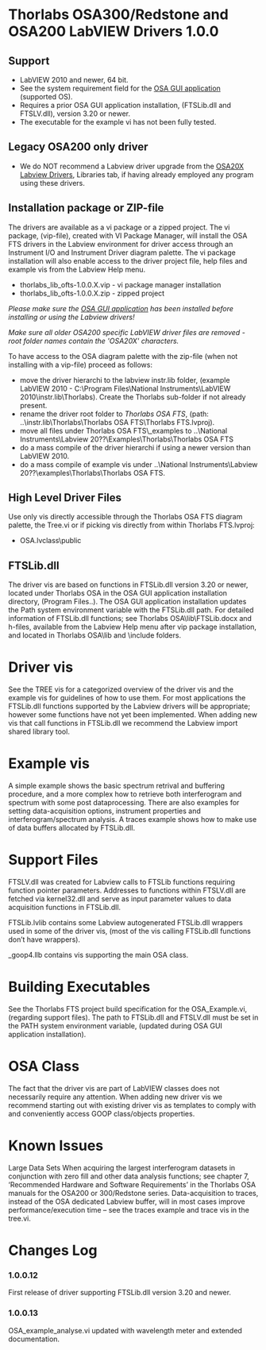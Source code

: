 # Thorlabs OSA300/Redstone and OSA200 LabVIEW Drivers 1.0.0
## Support
* LabVIEW 2010 and newer, 64 bit.
* See the system requirement field for the [OSA GUI application](https://www.thorlabs.com/software_pages/ViewSoftwarePage.cfm?Code=Redstone) (supported OS).
* Requires a prior OSA GUI application installation, (FTSLib.dll and FTSLV.dll), version 3.20 or newer.  
* The executable for the example vi has not been fully tested.

## Legacy OSA200 only driver
* We do NOT recommend a Labview driver upgrade from the [OSA20X Labview Drivers](https://www.thorlabs.com/software_pages/ViewSoftwarePage.cfm?Code=OSA), Libraries tab, if having already employed any program using these drivers. 

## Installation package or ZIP-file
The drivers are available as a vi package or a zipped project. The vi package, (vip-file), created with VI Package Manager, will install the OSA FTS drivers in the Labview environment for driver access through an Instrument I/O and Instrument Driver diagram palette. The vi package installation will also enable access to the driver project file, help files and example vis from the Labview Help menu.
* thorlabs_lib_ofts-1.0.0.X.vip - vi package manager installation
* thorlabs_lib_ofts-1.0.0.X.zip - zipped project

_Please make sure the [OSA GUI application](https://www.thorlabs.com/software_pages/ViewSoftwarePage.cfm?Code=Redstone) has been installed before installing or using the Labview drivers!_

_Make sure all older OSA200 specific LabVIEW driver files are removed - root folder names contain the 'OSA20X' characters._

To have access to the OSA diagram palette with the zip-file (when not installing with a vip-file) proceed as follows:
* move the driver hierarchi to the labview instr.lib folder, (example LabVIEW 2010 - C:\Program Files\National Instruments\LabVIEW 2010\instr.lib\Thorlabs). Create the   Thorlabs sub-folder if not already present.
* rename the driver root folder to _Thorlabs OSA FTS_, (path: ..\instr.lib\Thorlabs\Thorlabs OSA FTS\Thorlabs FTS.lvproj).
* move all files under Thorlabs OSA FTS\\_examples to ..\National Instruments\Labview 20??\Examples\Thorlabs\Thorlabs OSA FTS
* do a mass compile of the driver hierarchi if using a newer version than LabVIEW 2010.
* do a mass compile of example vis under ..\National Instruments\Labview 20??\examples\Thorlabs\Thorlabs OSA FTS.

## High Level Driver Files
Use only vis directly accessible through the Thorlabs OSA FTS diagram palette, the Tree.vi or if picking vis directly from within Thorlabs FTS.lvproj:
* OSA.lvclass\public

## FTSLib.dll
The driver vis are based on functions in FTSLib.dll version 3.20 or newer, located under Thorlabs OSA in the OSA GUI application installation directory, (Program Files\..). The OSA GUI application installation updates the Path system environment variable with the FTSLib.dll path. 
For detailed information of FTSLib.dll functions; see Thorlabs OSA\lib\FTSLib.docx and h-files, available from the Labview Help menu after vip package installation, and located in Thorlabs OSA\lib and \include folders.

# Driver vis
See the TREE vis for a categorized overview of the driver vis and the example vis for guidelines of how to use them. For most applications the FTSLib.dll functions supported by the Labview drivers will be appropriate; however some functions have not yet been implemented. When adding new vis that call functions in FTSLib.dll we recommend the Labview import shared library tool.  
# Example vis
A simple example shows the basic spectrum retrival and buffering procedure, and a more complex how to retrieve both interferogram and spectrum with some post dataprocessing. There are also examples for setting data-acquisition options, instrument properties and interferogram/spectrum analysis. A traces example shows how to make use of data buffers allocated by FTSLib.dll.
# Support Files
FTSLV.dll was created for Labview calls to FTSLib functions requiring function pointer parameters. Addresses to functions within FTSLV.dll are fetched via kernel32.dll and serve as input parameter values to data acquisition functions in FTSLib.dll. 

FTSLib.lvlib contains some Labview autogenerated FTSLib.dll wrappers used in some of the driver vis, (most of the vis calling FTSLib.dll functions don’t have wrappers).

_goop4.llb contains vis supporting the main OSA class.
# Building Executables
See the Thorlabs FTS project build specification for the OSA_Example.vi, (regarding support files). 
The path to FTSLib.dll and FTSLV.dll must be set in the PATH system environment variable, (updated during OSA GUI application installation). 
# OSA Class
The fact that the driver vis are part of LabVIEW classes does not necessarily require any attention. When adding new driver vis we recommend starting out with existing driver vis as templates to comply with and conveniently access GOOP class/objects properties. 
# Known Issues
Large Data Sets
When acquiring the largest interferogram datasets in conjunction with zero fill and other data analysis functions; see chapter 7, ‘Recommended Hardware and Software Requirements’ in the Thorlabs OSA manuals for the OSA200 or 300/Redstone series. Data-acquisition to traces, instead of the OSA dedicated Labview buffer, will in most cases improve performance/execution time – see the traces example and trace vis in the tree.vi.
 
# Changes Log 
### 1.0.0.12
First release of driver supporting FTSLib.dll version 3.20 and newer.

### 1.0.0.13
OSA_example_analyse.vi updated with wavelength meter and extended documentation.
